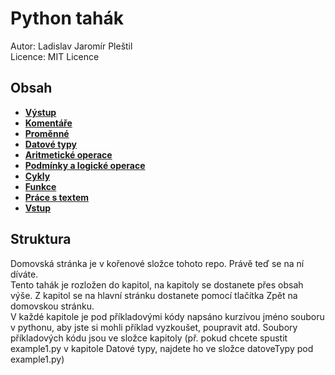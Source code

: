 # Python tahák
Autor: Ladislav Jaromír Pleštil<br>
Licence: MIT Licence

## Obsah
- [__Výstup__](./vystup/README.md)
- [__Komentáře__](./komentare/README.md)
- [__Proměnné__](./promenne/README.md)
- [__Datové typy__](./datoveTypy/README.md)
- [__Aritmetické operace__](./aritmetickeOperace/README.md)
- [__Podmínky a logické operace__](./podminkyLogickeOperace/README.md)
- [__Cykly__](./cykly/README.md)
- [__Funkce__](./funkce/README.md)
- [__Práce s textem__](./praceSTextem/README.md)
- [__Vstup__](./vstup/README.md)

## Struktura
Domovská stránka je v kořenové složce tohoto repo. Právě teď se na ní díváte.<br>
Tento tahák je rozložen do kapitol, na kapitoly se dostanete přes obsah výše. Z kapitol se na hlavní stránku dostanete pomocí tlačítka Zpět na domovskou stránku.<br>
V každé kapitole je pod příkladovými kódy napsáno kurzívou jméno souboru v pythonu, aby jste si mohli příklad vyzkoušet, poupravit atd. Soubory příkladových kódu jsou ve složce kapitoly (př. pokud chcete spustit example1.py v kapitole Datové typy, najdete ho ve složce datoveTypy pod example1.py)<br>
